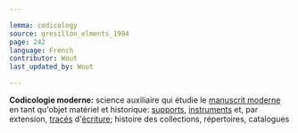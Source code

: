 ```yaml
---

lemma: codicology
source: gresillon_elments_1994
page: 242
language: French
contributor: Wout
last_updated_by: Wout

---
```


**Codicologie moderne:** science auxiliaire qui étudie le [manuscrit moderne](manuscriptModern.html) en tant qu'objet matériel et historique: [supports](textCarrier.html), [instruments](writingTool.html) et, par extension, [tracés](trace.html) d'[écriture](writingProcess.html); histoire des collections, répertoires, catalogues
